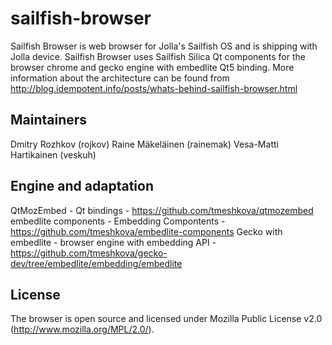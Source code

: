 sailfish-browser
================
Sailfish Browser is web browser for Jolla's Sailfish OS and is shipping with Jolla device. Sailfish Browser uses Sailfish Silica Qt components for the browser chrome and gecko engine with embedlite Qt5 binding.
More information about the architecture can be found from http://blog.idempotent.info/posts/whats-behind-sailfish-browser.html

Maintainers
-----------
Dmitry Rozhkov (rojkov)
Raine Mäkeläinen (rainemak)
Vesa-Matti Hartikainen (veskuh)

Engine and adaptation
---------------------
QtMozEmbed - Qt bindings - https://github.com/tmeshkova/qtmozembed
embedlite components - Embedding Compontents - https://github.com/tmeshkova/embedlite-components
Gecko with embedlite - browser engine with embedding API - https://github.com/tmeshkova/gecko-dev/tree/embedlite/embedding/embedlite  

License
-------
The browser is open source and licensed under Mozilla Public License v2.0 (http://www.mozilla.org/MPL/2.0/). 
